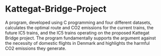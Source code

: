 # Kattegat-Bridge-Project
A program, developed using C programming and four different datasets, calculates the optimal route and CO2 emissions for the current trains, the future IC5 trains, and the IC5 trains operating on the proposed Kattegat Bridge project. The program fundamentally supports the argument against the necessity of domestic flights in Denmark and highlights the harmful CO2 emissions they generate.  
